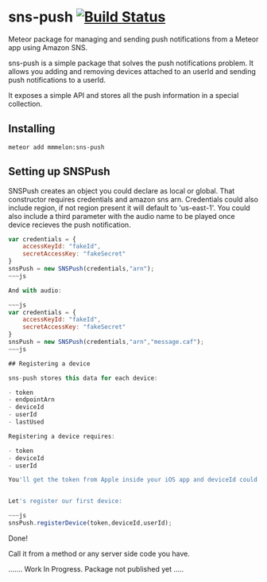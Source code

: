 # sns-push [![Build Status](https://travis-ci.org/mmmelon/sns-push.svg?branch=master)](https://travis-ci.org/mmmelon/sns-push)


Meteor package for managing and sending push notifications from a Meteor app using Amazon SNS.

sns-push is a simple package that solves the push notifications problem. It allows you adding and removing devices attached to an userId and sending push notifications to a userId.

It exposes a simple API and stores all the push information in a special collection.

## Installing

~~~shell
meteor add mmmelon:sns-push
~~~

## Setting up SNSPush

SNSPush creates an object you could declare as local or global. That constructor requires credentials and amazon sns arn. Credentials could also include region, if not region present it will default to 'us-east-1'. You could also include a third parameter with the audio name to be played once device recieves the push notification.

~~~js
var credentials = {
	accessKeyId: "fakeId",
	secretAccessKey: "fakeSecret"
}
snsPush = new SNSPush(credentials,"arn");
~~~js

And with audio:

~~~js
var credentials = {
	accessKeyId: "fakeId",
	secretAccessKey: "fakeSecret"
}
snsPush = new SNSPush(credentials,"arn","message.caf");
~~~js

## Registering a device

sns-push stores this data for each device:

- token
- endpointArn
- deviceId
- userId
- lastUsed

Registering a device requires:

- token
- deviceId
- userId

You'll get the token from Apple inside your iOS app and deviceId could be iOS UUID or any identifier you can use from the device. Keep in mind that UUID changes once the user removes all your apps from the device. For that reason sns-push tries to keep it's collection updated allowing a user to have multiple devices and removing tokens when amazon says it's expired.


Let's register our first device:

~~~js
snsPush.registerDevice(token,deviceId,userId);
~~~

Done!

Call it from a method or any server side code you have.

.......
Work In Progress. Package not published yet
.....
